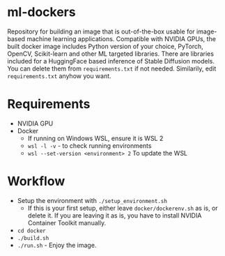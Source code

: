 # ml-dockers
Repository for building an image that is out-of-the-box usable for image-based machine learning applications.
Compatible with NVIDIA GPUs, the built docker image includes Python version of your choice,
PyTorch, OpenCV, Scikit-learn and other ML targeted libraries. There are libraries included for a HuggingFace
based inference of Stable Diffusion models. You can delete them from `requirements.txt` if not needed. Similarily,
edit `requirements.txt` anyhow you want.

# Requirements
- NVIDIA GPU
- Docker
	- If running on Windows WSL, ensure it is WSL 2
	- `wsl -l -v` - to check running environments
	- `wsl --set-version <environment> 2` To update the WSL

# Workflow

- Setup the environment with `./setup_environment.sh`
	- If this is your first setup, either leave `docker/dockerenv.sh` as is, or delete it. 
	  If you are leaving it as is, you have to install NVIDIA Container Toolkit manually.
- `cd docker`
- `./build.sh`
- `./run.sh` - Enjoy the image.


